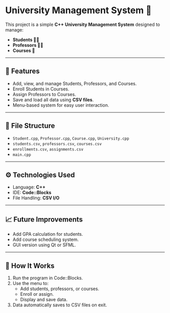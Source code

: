 # University Management System 🏫

This project is a simple **C++ University Management System** designed to manage:

- **Students 👨‍🎓**
- **Professors 👩‍🏫**
- **Courses 📘**


---

## 🧩 Features
- Add, view, and manage Students, Professors, and Courses.
- Enroll Students in Courses.
- Assign Professors to Courses.
- Save and load all data using **CSV files**.
- Menu-based system for easy user interaction.

---

## 💾 File Structure
- `Student.cpp`, `Professor.cpp`, `Course.cpp`, `University.cpp`
- `students.csv`, `professors.csv`, `courses.csv`
- `enrollments.csv`, `assignments.csv`
- `main.cpp`

---

## ⚙️ Technologies Used
- Language: **C++**
- IDE: **Code::Blocks**
- File Handling: **CSV I/O**

---

## 📈 Future Improvements
- Add GPA calculation for students.
- Add course scheduling system.
- GUI version using Qt or SFML.

---

## 🧠 How It Works
1. Run the program in Code::Blocks.
2. Use the menu to:
   - Add students, professors, or courses.
   - Enroll or assign.
   - Display and save data.
3. Data automatically saves to CSV files on exit.
